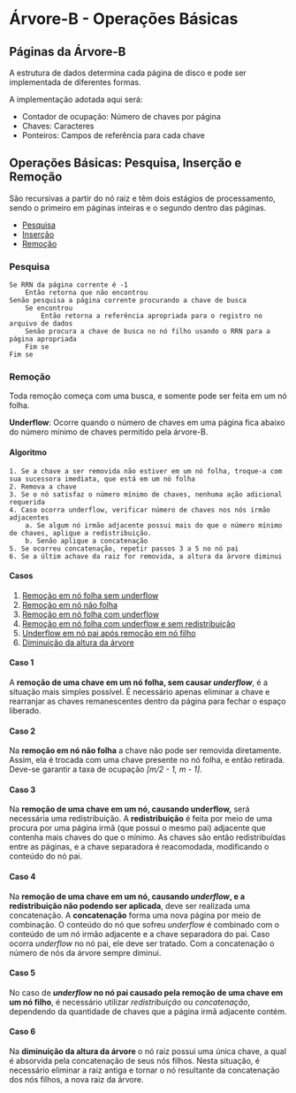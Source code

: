 # Árvore-B - Operações Básicas

## Páginas da Árvore-B

A estrutura de dados determina cada página de disco e pode ser implementada de diferentes formas.

A implementação adotada aqui será:
- Contador de ocupação: Número de chaves por página
- Chaves: Caracteres
- Ponteiros: Campos de referência para cada chave

## Operações Básicas: Pesquisa, Inserção e Remoção

São recursivas a partir do nó raiz e têm dois estágios de processamento, sendo o primeiro em páginas inteiras e o segundo dentro das páginas.

- [Pesquisa](./Arvore-B_-_Operacoes_Basicas.md#pesquisa)
- [Inserção]()
- [Remoção](./Arvore-B_-_Operacoes_Basicas.md#remoção)

### Pesquisa
```
Se RRN da página corrente é -1
	Então retorna que não encontrou
Senão pesquisa a página corrente procurando a chave de busca
	Se encontrou
		Então retorna a referência apropriada para o registro no arquivo de dados
	Senão procura a chave de busca no nó filho usando o RRN para a página apropriada
	Fim se
Fim se
```

### Remoção

Toda remoção começa com uma busca, e somente pode ser feita em um nó folha.

**Underflow**: Ocorre quando o número de chaves em uma página fica abaixo do número mínimo de chaves permitido pela árvore-B.

#### Algoritmo
```
1. Se a chave a ser removida não estiver em um nó folha, troque-a com sua sucessora imediata, que está em um nó folha
2. Remova a chave
3. Se o nó satisfaz o número mínimo de chaves, nenhuma ação adicional requerida
4. Caso ocorra underflow, verificar número de chaves nos nós irmão adjacentes
    a. Se algum nó irmão adjacente possui mais do que o número mínimo de chaves, aplique a redistribuição. 
    b. Senão aplique a concatenação
5. Se ocorreu concatenação, repetir passos 3 a 5 no nó pai
6. Se a últim achave da raiz for removida, a altura da árvore diminui   
```

#### Casos

1. [Remoção em nó folha sem underflow](./Arvore-B_-_Operacoes_Basicas.md#caso-1)
2. [Remoção em nó não folha](./Arvore-B_-_Operacoes_Basicas.md#caso-2)
3. [Remoção em nó folha com underflow](./Arvore-B_-_Operacoes_Basicas.md#caso-3)
4. [Remoção em nó folha com underflow e sem redistribuição](./Arvore-B_-_Operacoes_Basicas.md#caso-4)
5. [Underflow em nó pai após remoção em nó filho](./Arvore-B_-_Operacoes_Basicas.md#caso-5)
6. [Diminuição da altura da árvore](./Arvore-B_-_Operacoes_Basicas.md#caso-6)

#### Caso 1

A **remoção de uma chave em um nó folha, sem causar *underflow***, é a situação mais simples possível. É necessário apenas eliminar a chave e rearranjar as chaves remanescentes dentro da página para fechar o espaço liberado.

#### Caso 2

Na **remoção em nó não folha** a chave não pode ser removida diretamente. Assim, ela é trocada com uma chave presente no nó folha, e então retirada. Deve-se garantir a taxa de ocupação *[m/2 - 1, m - 1]*.

#### Caso 3

Na **remoção de uma chave em um nó, causando underflow,** será necessária uma redistribuição.
A **redistribuição** é feita por meio de uma procura por uma página irmã (que possui o mesmo pai) adjacente que contenha mais chaves do que o mínimo. As chaves são então redistribuídas entre as páginas, e a chave separadora é reacomodada, modificando o conteúdo do nó pai.

#### Caso 4

Na **remoção de uma chave em um nó, causando *underflow*, e a redistribuição não podendo ser aplicada**, deve ser realizada uma concatenação.
A **concatenação** forma uma nova página por meio de combinação. O conteúdo do nó que sofreu *underflow* é combinado com o conteúdo de um nó irmão adjacente e a chave separadora do pai. Caso ocorra *underflow* no nó pai, ele deve ser tratado.
Com a concatenação o número de nós da árvore sempre diminui.

#### Caso 5

No caso de ***underflow* no nó pai causado pela remoção de uma chave em um nó filho**, é necessário utilizar *redistribuição* ou *concatenação*, dependendo da quantidade de chaves que a página irmã adjacente contém.

#### Caso 6

Na **diminuição da altura da árvore** o nó raiz possui uma única chave, a qual é absorvida pela concatenação de seus nós filhos. 
Nesta situação, é necessário eliminar a raiz antiga e tornar o nó resultante da concatenação dos nós filhos, a nova raiz da árvore.
